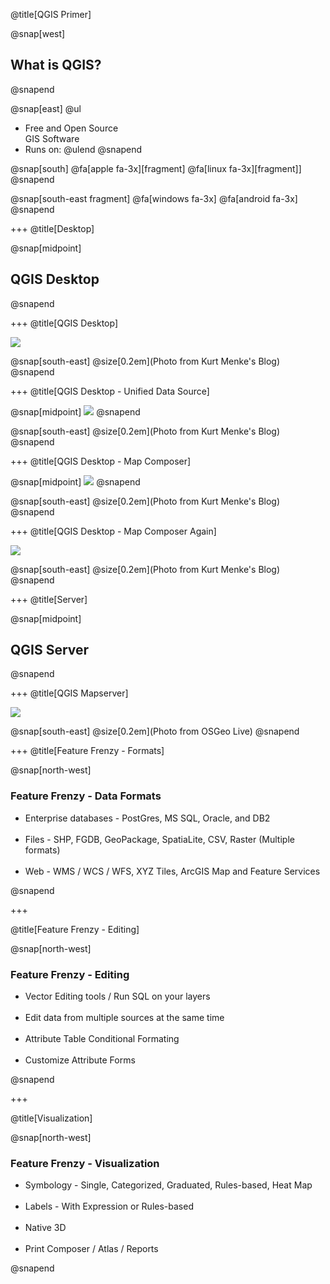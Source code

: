 @title[QGIS Primer]

@snap[west]
<h2>What is QGIS?</h2>
@snapend

@snap[east]
@ul
- Free and Open Source<br>GIS Software
- Runs on:
@ulend
@snapend

@snap[south]
@fa[apple fa-3x][fragment] @fa[linux fa-3x][fragment]]
@snapend

@snap[south-east fragment]
@fa[windows fa-3x] @fa[android fa-3x]
@snapend

+++
@title[Desktop]

@snap[midpoint]
<h2>QGIS Desktop</h2>
@snapend

+++
@title[QGIS Desktop]

![](./assets/images/QGIS3red.jpg)

@snap[south-east]
@size[0.2em](Photo from Kurt Menke's Blog)
@snapend

+++
@title[QGIS Desktop - Unified Data Source]

@snap[midpoint]
![](./assets/images/DataSourceManager.gif)
@snapend

@snap[south-east]
@size[0.2em](Photo from Kurt Menke's Blog)
@snapend

+++
@title[QGIS Desktop - Map Composer]

@snap[midpoint]
![](./assets/images/MapComposer1.png)
@snapend

@snap[south-east]
@size[0.2em](Photo from Kurt Menke's Blog)
@snapend

+++
@title[QGIS Desktop - Map Composer Again]

![](./assets/images/MapComposer2.png)

@snap[south-east]
@size[0.2em](Photo from Kurt Menke's Blog)
@snapend

+++
@title[Server]

@snap[midpoint]
<h2>QGIS Server</h2>
@snapend

+++
@title[QGIS Mapserver]

![](./assets/images/QGISMapserver.jpg)

@snap[south-east]
@size[0.2em](Photo from OSGeo Live)
@snapend

+++
@title[Feature Frenzy - Formats]

@snap[north-west]
<h3>Feature Frenzy - Data Formats</h3>
<ul>
  <li>Enterprise databases - PostGres, MS SQL, Oracle, and DB2</li>
  </br>
  <li>Files - SHP, FGDB, GeoPackage, SpatiaLite, CSV, Raster (Multiple formats)</li>
  </br>
  <li>Web - WMS / WCS / WFS, XYZ Tiles, ArcGIS Map and Feature Services</li>
</ul>

@snapend

+++

@title[Feature Frenzy - Editing]

@snap[north-west]
<h3>Feature Frenzy - Editing</h3>

<ul>
  <li>Vector Editing tools / Run SQL on your layers</li>
  </br>
  <li>Edit data from multiple sources at the same time</li>
  </br>
  <li>Attribute Table Conditional Formating</li>
  </br>
  <li>Customize Attribute Forms</li>
</ul>

@snapend

+++

@title[Visualization]

@snap[north-west]
<h3>Feature Frenzy - Visualization</h3>
<ul>
  <li>Symbology - Single, Categorized, Graduated, Rules-based, Heat Map</li>
  </br>
  <li>Labels - With Expression or Rules-based</li>
  </br>
  <li>Native 3D</li>
  </br>
  <li>Print Composer / Atlas / Reports</li>
</ul>

@snapend